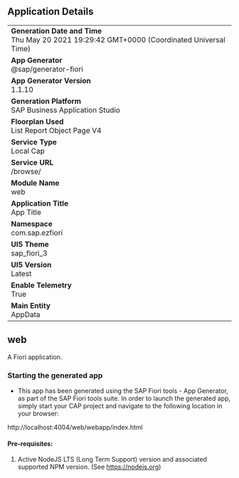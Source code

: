 ## Application Details
|               |
| ------------- |
|**Generation Date and Time**<br>Thu May 20 2021 19:29:42 GMT+0000 (Coordinated Universal Time)|
|**App Generator**<br>@sap/generator-fiori|
|**App Generator Version**<br>1.1.10|
|**Generation Platform**<br>SAP Business Application Studio|
|**Floorplan Used**<br>List Report Object Page V4|
|**Service Type**<br>Local Cap|
|**Service URL**<br>/browse/
|**Module Name**<br>web|
|**Application Title**<br>App Title|
|**Namespace**<br>com.sap.ezfiori|
|**UI5 Theme**<br>sap_fiori_3|
|**UI5 Version**<br>Latest|
|**Enable Telemetry**<br>True|
|**Main Entity**<br>AppData|

## web

A Fiori application.

### Starting the generated app

-   This app has been generated using the SAP Fiori tools - App Generator, as part of the SAP Fiori tools suite.  In order to launch the generated app, simply start your CAP project and navigate to the following location in your browser:

http://localhost:4004/web/webapp/index.html

#### Pre-requisites:

1. Active NodeJS LTS (Long Term Support) version and associated supported NPM version.  (See https://nodejs.org)



